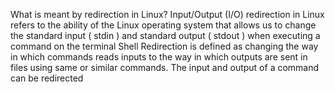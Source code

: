 What is meant by redirection in Linux?
Input/Output (I/O) redirection in Linux refers to the ability of the Linux operating system that allows us to change the standard input ( stdin ) and standard output ( stdout ) when executing a command on the terminal
Shell Redirection is defined as changing the way in which commands reads inputs to the way in which outputs are sent in files using same or similar commands. The input and output of a command can be redirected
